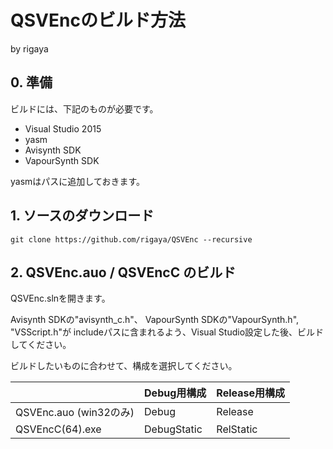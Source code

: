 
# QSVEncのビルド方法
by rigaya  

## 0. 準備
ビルドには、下記のものが必要です。

- Visual Studio 2015
- yasm
- Avisynth SDK
- VapourSynth SDK

yasmはパスに追加しておきます。

## 1. ソースのダウンロード

```Batchfile
git clone https://github.com/rigaya/QSVEnc --recursive
```

## 2. QSVEnc.auo / QSVEncC のビルド

QSVEnc.slnを開きます。

Avisynth SDKの"avisynth_c.h"、
VapourSynth SDKの"VapourSynth.h", "VSScript.h"が
includeパスに含まれるよう、Visual Studio設定した後、ビルドしてください。

ビルドしたいものに合わせて、構成を選択してください。

|              |Debug用構成|Release用構成|
|:---------------------|:------|:--------|
|QSVEnc.auo (win32のみ) | Debug | Release |
|QSVEncC(64).exe | DebugStatic | RelStatic |
